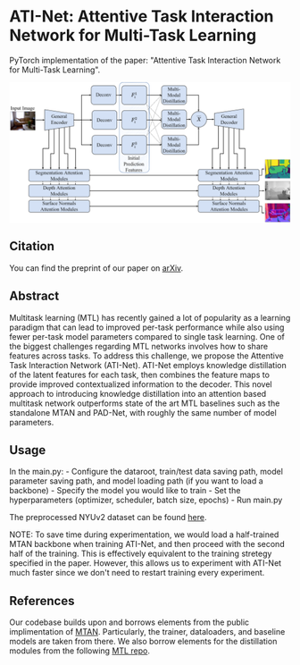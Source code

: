 # ATI-Net: Attentive Task Interaction Network for Multi-Task Learning


PyTorch implementation of the paper: "Attentive Task Interaction Network for Multi-Task Learning".

<center><img src="https://github.com/Armanfard-Lab/ATI-Net/blob/main/network_fig.png" alt="Overview" width="800" align="center"></center>

## Citation

You can find the preprint of our paper on [arXiv](https://arxiv.org/abs/2201.10649).

## Abstract

Multitask learning (MTL) has recently gained a lot of popularity as a learning paradigm that can lead to improved per-task performance while also using fewer per-task model parameters compared to single task learning. One of the biggest challenges regarding MTL networks involves how to share features across tasks. To address this challenge, we propose the Attentive Task Interaction Network (ATI-Net). ATI-Net employs knowledge distillation of the latent features for each task, then combines the feature maps to provide improved contextualized information to the decoder. This novel approach to introducing knowledge distillation into an attention based multitask network outperforms state of the art MTL baselines such as the standalone MTAN and PAD-Net, with roughly the same number of model parameters.

## Usage

In the main.py:
	- Configure the dataroot, train/test data saving path, model parameter saving path, and model loading path (if you want to load a backbone)
	- Specify the model you would like to train
	- Set the hyperparameters (optimizer, scheduler, batch size, epochs)
	- Run main.py

The preprocessed NYUv2 dataset can be found [here](https://www.dropbox.com/sh/86nssgwm6hm3vkb/AACrnUQ4GxpdrBbLjb6n-mWNa?dl=0).

NOTE: To save time during experimentation, we would load a half-trained MTAN backbone when training ATI-Net, and then proceed with the second half of the training. This is effectively equivalent to the training stretegy specified in the paper. However, this allows us to experiment with ATI-Net much faster since we don't need to restart training every experiment.

## References

Our codebase builds upon and borrows elements from the public implimentation of [MTAN](https://github.com/lorenmt/mtan). Particularly, the trainer, dataloaders, and baseline models are taken from there. We also borrow elements for the distillation modules from the following [MTL repo](https://github.com/SimonVandenhende/Multi-Task-Learning-PyTorch).
